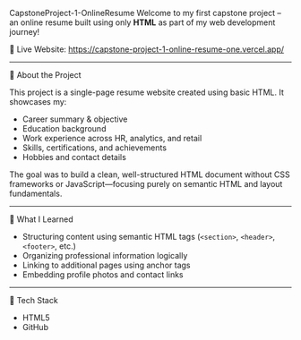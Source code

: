 CapstoneProject-1-OnlineResume
Welcome to my first capstone project – an online resume built using only **HTML** as part of my web development journey!

🔗 Live Website: https://capstone-project-1-online-resume-one.vercel.app/

---

📄 About the Project

This project is a single-page resume website created using basic HTML. It showcases my:

- Career summary & objective
- Education background
- Work experience across HR, analytics, and retail
- Skills, certifications, and achievements
- Hobbies and contact details

The goal was to build a clean, well-structured HTML document without CSS frameworks or JavaScript—focusing purely on semantic HTML and layout fundamentals.

---

🧠 What I Learned

- Structuring content using semantic HTML tags (`<section>`, `<header>`, `<footer>`, etc.)
- Organizing professional information logically
- Linking to additional pages using anchor tags
- Embedding profile photos and contact links

---

📌 Tech Stack

- HTML5  
- GitHub  
